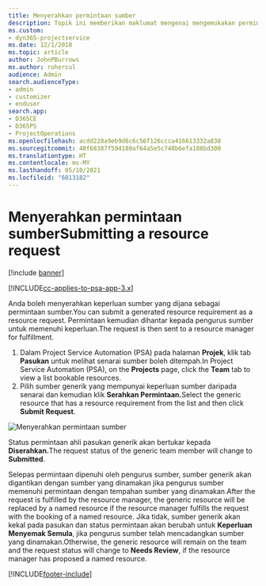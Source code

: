 ```yaml
---
title: Menyerahkan permintaan sumber
description: Topik ini memberikan maklumat mengenai mengemukakan permintaan untuk sumber projek.
ms.custom:
- dyn365-projectservice
ms.date: 12/1/2018
ms.topic: article
author: JohnPBurrows
ms.author: ruhercul
audience: Admin
search.audienceType:
- admin
- customizer
- enduser
search.app:
- D365CE
- D365PS
- ProjectOperations
ms.openlocfilehash: acdd228a9eb9d6c6c56f126ccca416613332a838
ms.sourcegitcommit: 40f68387f594180af64a5e5c748b6efa188bd300
ms.translationtype: HT
ms.contentlocale: ms-MY
ms.lasthandoff: 05/10/2021
ms.locfileid: "6013182"
---
```

# <a name="submitting-a-resource-request"></a><span data-ttu-id="e34b3-103">Menyerahkan permintaan sumber</span><span class="sxs-lookup"><span data-stu-id="e34b3-103">Submitting a resource request</span></span>

[!include [banner](../includes/psa-now-project-operations.md)]

[!INCLUDE[cc-applies-to-psa-app-3.x](../includes/cc-applies-to-psa-app-3x.md)]

<span data-ttu-id="e34b3-104">Anda boleh menyerahkan keperluan sumber yang dijana sebagai permintaan sumber.</span><span class="sxs-lookup"><span data-stu-id="e34b3-104">You can submit a generated resource requirement as a resource request.</span></span> <span data-ttu-id="e34b3-105">Permintaan kemudian dihantar kepada pengurus sumber untuk memenuhi keperluan.</span><span class="sxs-lookup"><span data-stu-id="e34b3-105">The request is then sent to a resource manager for fulfillment.</span></span>

1. <span data-ttu-id="e34b3-106">Dalam Project Service Automation (PSA) pada halaman **Projek**, klik tab **Pasukan** untuk melihat senarai sumber boleh ditempah.</span><span class="sxs-lookup"><span data-stu-id="e34b3-106">In Project Service Automation (PSA), on the **Projects** page, click the **Team** tab to view a list bookable resources.</span></span> 
2. <span data-ttu-id="e34b3-107">Pilih sumber generik yang mempunyai keperluan sumber daripada senarai dan kemudian klik **Serahkan Permintaan.**</span><span class="sxs-lookup"><span data-stu-id="e34b3-107">Select the generic resource that has a resource requirement from the list and then click **Submit Request**.</span></span>

![Menyerahkan permintaan sumber](media/RM-how-to-18.png)

<span data-ttu-id="e34b3-109">Status permintaan ahli pasukan generik akan bertukar kepada **Diserahkan.**</span><span class="sxs-lookup"><span data-stu-id="e34b3-109">The request status of the generic team member will change to **Submitted**.</span></span>

<span data-ttu-id="e34b3-110">Selepas permintaan dipenuhi oleh pengurus sumber, sumber generik akan digantikan dengan sumber yang dinamakan jika pengurus sumber memenuhi permintaan dengan tempahan sumber yang dinamakan.</span><span class="sxs-lookup"><span data-stu-id="e34b3-110">After the request is fulfilled by the resource manager, the generic resource will be replaced by a named resource if the resource manager fulfills the request with the booking of a named resource.</span></span> <span data-ttu-id="e34b3-111">Jika tidak, sumber generik akan kekal pada pasukan dan status permintaan akan berubah untuk **Keperluan Menyemak Semula**, jika pengurus sumber telah mencadangkan sumber yang dinamakan.</span><span class="sxs-lookup"><span data-stu-id="e34b3-111">Otherwise, the generic resource will remain on the team and the request status will change to **Needs Review**, if the resource manager has proposed a named resource.</span></span>


[!INCLUDE[footer-include](../includes/footer-banner.md)]